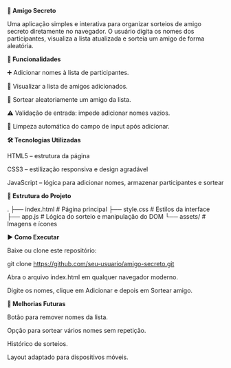 **🎁 Amigo Secreto**

Uma aplicação simples e interativa para organizar sorteios de amigo secreto diretamente no navegador.
O usuário digita os nomes dos participantes, visualiza a lista atualizada e sorteia um amigo de forma aleatória.

**🚀 Funcionalidades**

➕ Adicionar nomes à lista de participantes.

📜 Visualizar a lista de amigos adicionados.

🎲 Sortear aleatoriamente um amigo da lista.

⚠️ Validação de entrada: impede adicionar nomes vazios.

🧹 Limpeza automática do campo de input após adicionar.

**🛠️ Tecnologias Utilizadas**

HTML5 – estrutura da página

CSS3 – estilização responsiva e design agradável

JavaScript – lógica para adicionar nomes, armazenar participantes e sortear

**📂 Estrutura do Projeto**

.
├── index.html      # Página principal
├── style.css       # Estilos da interface
├── app.js          # Lógica do sorteio e manipulação do DOM
└── assets/         # Imagens e ícones

**▶️ Como Executar**

Baixe ou clone este repositório:

git clone https://github.com/seu-usuario/amigo-secreto.git

Abra o arquivo index.html em qualquer navegador moderno.

Digite os nomes, clique em Adicionar e depois em Sortear amigo.

**📌 Melhorias Futuras**

Botão para remover nomes da lista.

Opção para sortear vários nomes sem repetição.

Histórico de sorteios.

Layout adaptado para dispositivos móveis.
